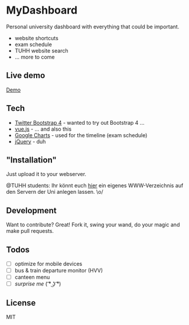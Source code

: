 # MyDashboard
Personal university dashboard with everything that could be important.

- website shortcuts
- exam schedule
- TUHH website search
- ... more to come

## Live demo
[Demo]

## Tech
* [Twitter Bootstrap 4] - wanted to try out Bootstrap 4 ...
* [vue.js] - ... and also this
* [Google Charts] - used for the timeline (exam schedule)
* [jQuery] - duh 


## "Installation"
Just upload it to your webserver.

@TUHH students: Ihr könnt euch [hier] ein eigenes WWW-Verzeichnis auf den Servern der Uni anlegen lassen. \o/


## Development
Want to contribute? Great! Fork it, swing your wand, do your magic and make pull requests.


## Todos

 - [ ] optimize for mobile devices
 - [ ] bus & train departure monitor (HVV)
 - [ ] canteen menu
 - [ ] *surprise me* ( ͡° ͜ʖ ͡°)

License
----
MIT


[//]: # 
   [Demo]: <https://www.tuhh.de/~cha0000/>
   [vue.js]: <https://vuejs.org/>
   [Twitter Bootstrap 4]: <https://v4-alpha.getbootstrap.com/>
   [Google Charts]: <https://developers.google.com/chart/>
   [jQuery]: <http://jquery.com>
   [hier]: <https://www.tuhh.de/rzt/services/webserver/wwwtuhhde/homepages.html>
